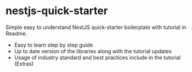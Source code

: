 # nestjs-quick-starter
Simple easy to understand NestJS quick-starter boilerplate with tutorial in Readme.

* Easy to learn step by step guide
* Up to date version of the libraries along with the tutorial updates
* Usage of industry standard and best practices include in the tutorial (Extras)
